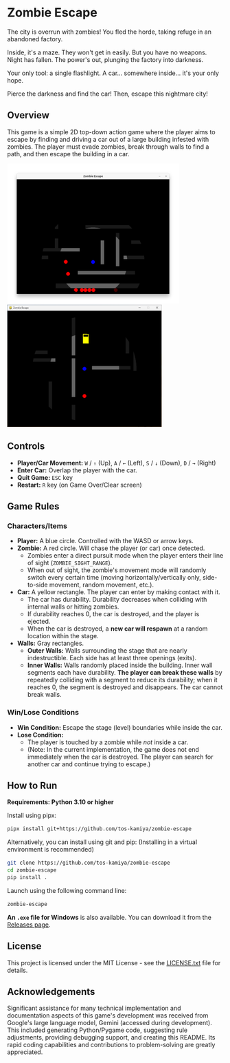 # Zombie Escape

The city is overrun with zombies!
You fled the horde, taking refuge in an abandoned factory.

Inside, it's a maze. They won't get in easily.
But you have no weapons. Night has fallen. The power's out, plunging the factory into darkness.

Your only tool: a single flashlight.
A car... somewhere inside... it's your only hope.

Pierce the darkness and find the car!
Then, escape this nightmare city!

## Overview

This game is a simple 2D top-down action game where the player aims to escape by finding and driving a car out of a large building infested with zombies. The player must evade zombies, break through walls to find a path, and then escape the building in a car.

<img src="imgs/screenshot1.png" width="400">

<img src="imgs/screenshot2.png" width="360">

## Controls

-   **Player/Car Movement:** `W` / `↑` (Up), `A` / `←` (Left), `S` / `↓` (Down), `D` / `→` (Right)
-   **Enter Car:** Overlap the player with the car.
-   **Quit Game:** `ESC` key
-   **Restart:** `R` key (on Game Over/Clear screen)

## Game Rules

### Characters/Items

-   **Player:** A blue circle. Controlled with the WASD or arrow keys.
-   **Zombie:** A red circle. Will chase the player (or car) once detected.
    -   Zombies enter a direct pursuit mode when the player enters their line of sight (`ZOMBIE_SIGHT_RANGE`).
    -   When out of sight, the zombie's movement mode will randomly switch every certain time (moving horizontally/vertically only, side-to-side movement, random movement, etc.).
-   **Car:** A yellow rectangle. The player can enter by making contact with it.
    -   The car has durability. Durability decreases when colliding with internal walls or hitting zombies.
    -   If durability reaches 0, the car is destroyed, and the player is ejected.
    -   When the car is destroyed, a **new car will respawn** at a random location within the stage.
-   **Walls:** Gray rectangles.
    -   **Outer Walls:** Walls surrounding the stage that are nearly indestructible. Each side has at least three openings (exits).
    -   **Inner Walls:** Walls randomly placed inside the building. Inner wall segments each have durability. **The player can break these walls** by repeatedly colliding with a segment to reduce its durability; when it reaches 0, the segment is destroyed and disappears. The car cannot break walls.

### Win/Lose Conditions

-   **Win Condition:** Escape the stage (level) boundaries while inside the car.
-   **Lose Condition:**
    -   The player is touched by a zombie while *not* inside a car.
    -   (Note: In the current implementation, the game does not end immediately when the car is destroyed. The player can search for another car and continue trying to escape.)

## How to Run

**Requirements: Python 3.10 or higher**

Install using pipx:

```sh
pipx install git+https://github.com/tos-kamiya/zombie-escape
```

Alternatively, you can install using git and pip:
(Installing in a virtual environment is recommended)

```sh
git clone https://github.com/tos-kamiya/zombie-escape
cd zombie-escape
pip install .
```

Launch using the following command line:

```sh
zombie-escape
```

**An `.exe` file for Windows** is also available. You can download it from the [Releases page](https://github.com/tos-kamiya/zombie-escape/releases).

## License

This project is licensed under the MIT License - see the [LICENSE.txt](LICENSE.txt) file for details.

## Acknowledgements

Significant assistance for many technical implementation and documentation aspects of this game's development was received from Google's large language model, Gemini (accessed during development). This included generating Python/Pygame code, suggesting rule adjustments, providing debugging support, and creating this README. Its rapid coding capabilities and contributions to problem-solving are greatly appreciated.
